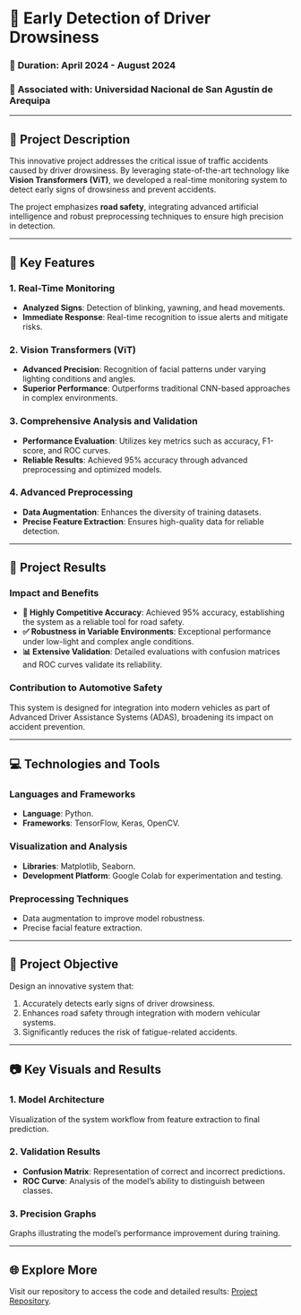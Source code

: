 # 🚗 **Early Detection of Driver Drowsiness**

### 📅 **Duration**: April 2024 - August 2024  
### 🏫 **Associated with**: Universidad Nacional de San Agustín de Arequipa  

---

## 📝 **Project Description**  
This innovative project addresses the critical issue of traffic accidents caused by driver drowsiness. By leveraging state-of-the-art technology like **Vision Transformers (ViT)**, we developed a real-time monitoring system to detect early signs of drowsiness and prevent accidents.

The project emphasizes **road safety**, integrating advanced artificial intelligence and robust preprocessing techniques to ensure high precision in detection.

---

## 🚀 **Key Features**

### **1. Real-Time Monitoring**  
- **Analyzed Signs**: Detection of blinking, yawning, and head movements.  
- **Immediate Response**: Real-time recognition to issue alerts and mitigate risks.

### **2. Vision Transformers (ViT)**  
- **Advanced Precision**: Recognition of facial patterns under varying lighting conditions and angles.  
- **Superior Performance**: Outperforms traditional CNN-based approaches in complex environments.

### **3. Comprehensive Analysis and Validation**  
- **Performance Evaluation**: Utilizes key metrics such as accuracy, F1-score, and ROC curves.  
- **Reliable Results**: Achieved 95% accuracy through advanced preprocessing and optimized models.

### **4. Advanced Preprocessing**  
- **Data Augmentation**: Enhances the diversity of training datasets.  
- **Precise Feature Extraction**: Ensures high-quality data for reliable detection.

---

## 🎯 **Project Results**

### **Impact and Benefits**  
- **📌 Highly Competitive Accuracy**: Achieved 95% accuracy, establishing the system as a reliable tool for road safety.  
- **✅ Robustness in Variable Environments**: Exceptional performance under low-light and complex angle conditions.  
- **📊 Extensive Validation**: Detailed evaluations with confusion matrices and ROC curves validate its reliability.  

### **Contribution to Automotive Safety**  
This system is designed for integration into modern vehicles as part of Advanced Driver Assistance Systems (ADAS), broadening its impact on accident prevention.

---

## 💻 **Technologies and Tools**

### **Languages and Frameworks**  
- **Language**: Python.  
- **Frameworks**: TensorFlow, Keras, OpenCV.  

### **Visualization and Analysis**  
- **Libraries**: Matplotlib, Seaborn.  
- **Development Platform**: Google Colab for experimentation and testing.

### **Preprocessing Techniques**  
- Data augmentation to improve model robustness.  
- Precise facial feature extraction.

---

## 🌟 **Project Objective**  
Design an innovative system that:  
1. Accurately detects early signs of driver drowsiness.  
2. Enhances road safety through integration with modern vehicular systems.  
3. Significantly reduces the risk of fatigue-related accidents.

---

## 📷 **Key Visuals and Results**

### **1. Model Architecture**  
Visualization of the system workflow from feature extraction to final prediction.

### **2. Validation Results**  
- **Confusion Matrix**: Representation of correct and incorrect predictions.  
- **ROC Curve**: Analysis of the model’s ability to distinguish between classes.

### **3. Precision Graphs**  
Graphs illustrating the model’s performance improvement during training.

---

## 🌐 **Explore More**  
Visit our repository to access the code and detailed results: [Project Repository](https://github.com/MayogaDev/drowsiness-detection). 

